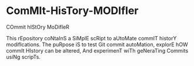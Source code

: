 # ComMIt-HisTory-MODIfIer
COmmit hIStOry MoDifIeR

This rEpository coNtaInS a SiMplE scRipt to aUtoMate commIT historY modifIcations. The puRpose iS to test Git commit autoMation, explorE hOW commIt HIstory can be altered, And experimenT wiTh geNeraTing Commits usiNg scripTs.
